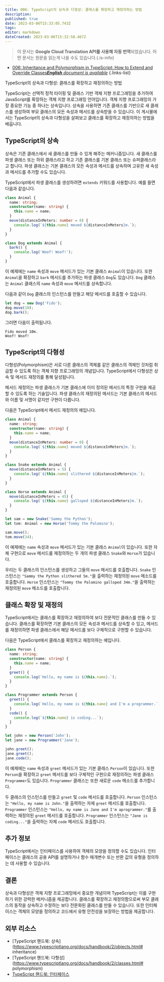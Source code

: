 ```yaml
---
title: 006: TypeScript의 상속과 다형성: 클래스를 확장하고 재정의하는 방법
description: 
published: true
date: 2023-03-06T15:33:05.743Z
tags: 
editor: markdown
dateCreated: 2023-03-06T15:32:58.467Z
---
```


> 이 문서는 **Google Cloud Translation API를 사용해 자동 번역**되었습니다.
어떤 문서는 원문을 읽는게 나을 수도 있습니다.{.is-info}



- [006: Inheritance and Polymorphism in TypeScript: How to Extend and Override Classes***English** document is available*](/en/Knowledge-base/TypeScript/Learning/006-inheritance-and-polymorphism-in-typescript-how-to-extend-and-override-classes)
{.links-list}



TypeScript의 상속과 다형성: 클래스를 확장하고 재정의하는 방법

TypeScript는 선택적 정적 타이핑 및 클래스 기반 객체 지향 프로그래밍을 추가하여 JavaScript를 확장하는 객체 지향 프로그래밍 언어입니다. 객체 지향 프로그래밍의 가장 중요한 기능 중 하나는 상속입니다. 상속을 사용하면 기존 클래스를 기반으로 새 클래스를 생성하여 부모 클래스의 모든 속성과 메서드를 상속받을 수 있습니다. 이 게시물에서는 TypeScript의 상속과 다형성을 살펴보고 클래스를 확장하고 재정의하는 방법을 배웁니다.

## TypeScript의 상속

상속은 기존 클래스에서 새 클래스를 만들 수 있게 해주는 메커니즘입니다. 새 클래스를 파생 클래스 또는 하위 클래스라고 하고 기존 클래스를 기본 클래스 또는 슈퍼클래스라고 합니다. 파생 클래스는 기본 클래스의 모든 속성과 메서드를 상속하며 고유한 새 속성과 메서드를 추가할 수도 있습니다.

TypeScript에서 파생 클래스를 생성하려면 `extends` 키워드를 사용합니다. 예를 들면 다음과 같습니다.

```typescript
class Animal {
  name: string;
  constructor(name: string) {
    this.name = name;
  }
  move(distanceInMeters: number = 0) {
    console.log(`${this.name} moved ${distanceInMeters}m.`);
  }
}

class Dog extends Animal {
  bark() {
    console.log('Woof! Woof!');
  }
}
```

이 예제에는 `name` 속성과 `move` 메서드가 있는 기본 클래스 `Animal`이 있습니다. 또한 `Animal`을 확장하고 `bark` 메서드를 추가하는 파생 클래스 `Dog`도 있습니다. `Dog` 클래스는 `Animal` 클래스의 `name` 속성과 `move` 메서드를 상속합니다.

다음과 같이 `Dog` 클래스의 인스턴스를 만들고 해당 메서드를 호출할 수 있습니다.

```typescript
let dog = new Dog('Fido');
dog.move(10);
dog.bark();
```

그러면 다음이 출력됩니다.

```
Fido moved 10m.
Woof! Woof!
```

## TypeScript의 다형성

다형성(Polymorphism)은 서로 다른 클래스의 객체를 같은 클래스의 객체인 것처럼 취급할 수 있도록 하는 객체 지향 프로그래밍의 개념입니다. TypeScript에서 다형성은 상속 및 메서드 재정의를 통해 달성됩니다.

메서드 재정의는 파생 클래스가 기본 클래스에 이미 정의된 메서드의 특정 구현을 제공할 수 있도록 하는 기술입니다. 파생 클래스의 재정의된 메서드는 기본 클래스의 메서드와 이름 및 서명이 같지만 구현이 다릅니다.

다음은 TypeScript에서 메서드 재정의의 예입니다.

```typescript
class Animal {
  name: string;
  constructor(name: string) {
    this.name = name;
  }
  move(distanceInMeters: number = 0) {
    console.log(`${this.name} moved ${distanceInMeters}m.`);
  }
}

class Snake extends Animal {
  move(distanceInMeters = 5) {
    console.log(`${this.name} slithered ${distanceInMeters}m.`);
  }
}

class Horse extends Animal {
  move(distanceInMeters = 45) {
    console.log(`${this.name} galloped ${distanceInMeters}m.`);
  }
}

let sam = new Snake('Sammy the Python');
let tom: Animal = new Horse('Tommy the Palomino');

sam.move();
tom.move(34);
```

이 예제에는 `name` 속성과 `move` 메서드가 있는 기본 클래스 `Animal`이 있습니다. 또한 자체 구현으로 `move` 메서드를 재정의하는 두 개의 파생 클래스 `Snake`와 `Horse`가 있습니다.

우리는 두 클래스의 인스턴스를 생성하고 그들의 `move` 메서드를 호출합니다. `Snake` 인스턴스는 `"Sammy the Python slithered 5m."`을 출력하는 재정의된 `move` 메소드를 호출합니다. `Horse` 인스턴스는 `"Tommy the Palomino galloped 34m."`을 출력하는 재정의된 `move` 메소드를 호출합니다.

## 클래스 확장 및 재정의

TypeScript에서는 클래스를 확장하고 재정의하여 보다 전문적인 클래스를 만들 수 있습니다. 클래스를 확장하면 기본 클래스의 모든 속성과 메서드를 상속할 수 있고, 메서드를 재정의하면 파생 클래스에서 해당 메서드를 보다 구체적으로 구현할 수 있습니다.

다음은 TypeScript에서 클래스를 확장하고 재정의하는 예입니다.

```typescript
class Person {
  name: string;
  constructor(name: string) {
    this.name = name;
  }
  greet() {
    console.log(`Hello, my name is ${this.name}.`);
  }
}

class Programmer extends Person {
  greet() {
    console.log(`Hello, my name is ${this.name} and I'm a programmer.`);
  }
  code() {
    console.log(`${this.name} is coding...`);
  }
}

let john = new Person('John');
let jane = new Programmer('Jane');

john.greet();
jane.greet();
jane.code();
```

이 예제에는 `name` 속성과 `greet` 메서드가 있는 기본 클래스 `Person`이 있습니다. 또한 `Person`을 확장하고 `greet` 메서드를 보다 구체적인 구현으로 재정의하는 파생 클래스 `Programmer`도 있습니다. `Programmer` 클래스는 또한 새로운 `code` 메소드를 추가합니다.

두 클래스의 인스턴스를 만들고 `greet` 및 `code` 메서드를 호출합니다. `Person` 인스턴스는 `"Hello, my name is John."`을 출력하는 자체 `greet` 메서드를 호출합니다. `Programmer` 인스턴스는 `"Hello, my name is Jane and I'm aprogrammer."`를 출력하는 재정의된 `greet` 메서드를 호출합니다. `Programmer` 인스턴스는 `"Jane is coding..."`을 출력하는 자체 `code` 메서드도 호출합니다.

## 추가 정보

TypeScript에서는 인터페이스를 사용하여 객체의 모양을 정의할 수도 있습니다. 인터페이스는 클래스의 공용 API를 설명하거나 함수 매개변수 또는 반환 값의 유형을 정의하는 데 사용할 수 있습니다.

## 결론

상속과 다형성은 객체 지향 프로그래밍에서 중요한 개념이며 TypeScript는 이를 구현하기 위한 강력한 메커니즘을 제공합니다. 클래스를 확장하고 재정의함으로써 부모 클래스의 동작을 상속하고 수정하는 보다 전문화된 클래스를 만들 수 있습니다. 또한 인터페이스는 객체의 모양을 정의하고 코드에서 유형 안전성을 보장하는 방법을 제공합니다.

## 외부 리소스

- [TypeScript 핸드북: 상속](https://www.typescriptlang.org/docs/handbook/2/objects.html# inheritance)
- [TypeScript 핸드북: 다형성](https://www.typescriptlang.org/docs/handbook/2/classes.html# polymorphism)
- [TypeScript 핸드북: 인터페이스](https://www.typescriptlang.org/docs/handbook/interfaces.html)